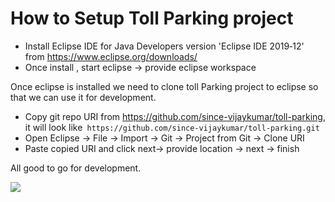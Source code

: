 # How to Setup Toll Parking project
- Install Eclipse IDE for Java Developers version 'Eclipse IDE 2019‑12' from https://www.eclipse.org/downloads/
- Once install , start eclipse -> provide eclipse workspace

 Once eclipse is installed we need to clone toll Parking project to eclipse so that we can use it for development.
 - Copy git repo URI from https://github.com/since-vijaykumar/toll-parking, it will look like` https://github.com/since-vijaykumar/toll-parking.git`
 - Open Eclipse -> File -> Import -> Git -> Project from Git -> Clone URI
 - Paste copied URI and click next-> provide location -> next -> finish

All good to go for development.
 
![](gif/Setup.gif)
